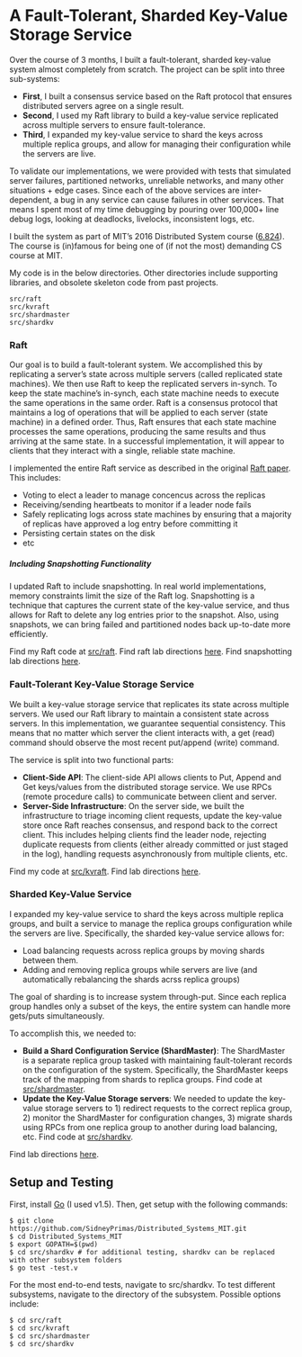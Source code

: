 # A Fault-Tolerant, Sharded Key-Value Storage Service

Over the course of 3 months, I built a fault-tolerant, sharded key-value system almost completely from scratch. 
The project can be split into three sub-systems: 
* **First**, I built a consensus service based on the Raft protocol that ensures distributed servers agree on a single result.  
* **Second**, I used my Raft library to build a key-value service replicated across multiple servers to ensure fault-tolerance. 
* **Third**, I expanded my key-value service to shard the keys across multiple replica groups, and allow for managing their configuration while the servers are live. 

To validate our implementations, we were provided with tests that simulated server failures, partitioned networks, unreliable networks, and many other situations + edge cases. Since each of the above services are inter-dependent, a bug in any service can cause failures in other services. That means I spent most of my time debugging by pouring over 100,000+ line debug logs, looking at deadlocks, livelocks, inconsistent logs, etc. 

I built the system as part of MIT’s 2016 Distributed System course ([6.824](http://nil.csail.mit.edu/6.824/2016/index.html)). The course is (in)famous for being one of (if not the most) demanding CS course at MIT. 

My code is in the below directories. Other directories include supporting libraries, and obsolete skeleton code from past projects.  
```
src/raft
src/kvraft
src/shardmaster
src/shardkv
```

### Raft
Our goal is to build a fault-tolerant system. We accomplished this by replicating a server’s state across multiple servers (called replicated state machines). We then use Raft to keep the replicated servers in-synch. To keep the state machine’s in-synch, each state machine needs to execute the same operations in the same order. Raft is a consensus protocol that maintains a log of operations that will be applied to each server (state machine) in a defined order. Thus, Raft ensures that each state machine processes the same operations, producing the same results and thus arriving at the same state. In a successful implementation, it will appear to clients that they interact with a single, reliable state machine.  

I implemented the entire Raft service as described in the original [Raft paper](https://raft.github.io/raft.pdf). This includes: 
* Voting to elect a leader to manage concencus across the replicas 
* Receiving/sending heartbeats to monitor if a leader node fails 
* Safely replicating logs across state machines by ensuring that a majority of replicas have approved a log entry before committing it
* Persisting certain states on the disk
* etc

##### Including Snapshotting Functionality
I updated Raft to include snapshotting. In real world implementations, memory constraints limit the size of the Raft log. Snapshotting is a technique that captures the current state of the key-value service, and thus allows for Raft to delete any log entries prior to the snapshot. Also, using snapshots, we can bring failed and partitioned nodes back up-to-date more efficiently. 

Find my Raft code at [src/raft](https://github.com/SidneyPrimas/Distributed_Systems_MIT/tree/master/src/raft).
Find raft lab directions [here](http://nil.csail.mit.edu/6.824/2016/labs/lab-raft.html).
Find snapshotting lab directions [here](http://nil.csail.mit.edu/6.824/2016/labs/lab-kvraft.html).

### Fault-Tolerant Key-Value Storage Service
We built a key-value storage service that replicates its state across multiple servers. We used our Raft library to maintain a consistent state across servers. In this implementation, we guarantee sequential consistency. This means that no matter which server the client interacts with, a get (read) command should observe the most recent put/append (write) command. 


The service is split into two functional parts:  
* **Client-Side API**: The client-side API allows clients to Put, Append and Get keys/values from the distributed storage service. We use RPCs (remote procedure calls) to communicate between client and server.  
* **Server-Side Infrastructure**:  On the server side, we built the infrastructure to triage incoming client requests, update the key-value store once Raft reaches consensus, and respond back to the correct client. This includes helping clients find the leader node, rejecting duplicate requests from clients (either already committed or just staged in the log), handling requests asynchronously from multiple clients, etc. 

Find my code at [src/kvraft](https://github.com/SidneyPrimas/Distributed_Systems_MIT/tree/master/src/kvraft).
Find lab directions [here](http://nil.csail.mit.edu/6.824/2016/labs/lab-kvraft.html).

### Sharded Key-Value Service 
I expanded my key-value service to shard the keys across multiple replica groups, and built a service to manage the replica groups configuration while the servers are live. Specifically, the sharded key-value service allows for:
+ Load balancing requests across replica groups by moving shards between them. 
+ Adding and removing replica groups while servers are live (and automatically rebalancing the shards acrss replica groups)

The goal of sharding is to increase system through-put. Since each replica group handles only a subset of the keys, the entire system can handle more gets/puts simultaneously. 

To accomplish this, we needed to: 
* **Build a Shard Configuration Service (ShardMaster)**: The ShardMaster is a separate replica group tasked with maintaining fault-tolerant records on the configuration of the system. Specifically, the ShardMaster keeps track of the mapping from shards to replica groups. Find code at [src/shardmaster](https://github.com/SidneyPrimas/Distributed_Systems_MIT/tree/master/src/shardmaster).
* **Update the Key-Value Storage servers**: We needed to update the key-value storage servers to 1) redirect requests to the correct replica group, 2) monitor the ShardMaster for configuration changes, 3) migrate shards using RPCs from one replica group to another during load balancing, etc. Find code at [src/shardkv](https://github.com/SidneyPrimas/Distributed_Systems_MIT/tree/master/src/shardkv).

Find lab directions [here](http://nil.csail.mit.edu/6.824/2016/labs/lab-shard.html).

## Setup and Testing 
First, install [Go](https://golang.org/) (I used v1.5). Then, get setup with the following commands:
```
$ git clone https://github.com/SidneyPrimas/Distributed_Systems_MIT.git
$ cd Distributed_Systems_MIT
$ export GOPATH=$(pwd)
$ cd src/shardkv # for additional testing, shardkv can be replaced with other subsystem folders
$ go test -test.v
```

For the most end-to-end tests, navigate to src/shardkv. To test different subsystems, navigate to the directory of the subsystem. Possible options include: 
```
$ cd src/raft
$ cd src/kvraft
$ cd src/shardmaster
$ cd src/shardkv
```
